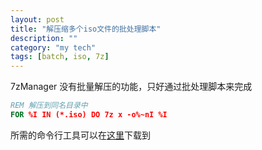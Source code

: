 ```yaml
---
layout: post
title: "解压缩多个iso文件的批处理脚本"
description: ""
category: "my tech" 
tags: [batch, iso, 7z]
---
```


7zManager 没有批量解压的功能，只好通过批处理脚本来完成

```bat
REM 解压到同名目录中
FOR %I IN (*.iso) DO 7z x -o%~nI %I
```

所需的命令行工具可以在[这里](/uploads/7zCLI_920.zip)下载到
